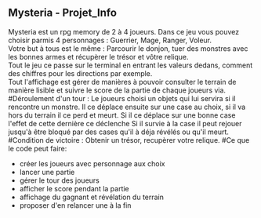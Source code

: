 ## Mysteria - Projet_Info
Mysteria est un rpg memory de 2 à 4 joueurs.
Dans ce jeu vous pouvez choisir parmis 4 personnages : Guerrier, Mage, Ranger, Voleur.  
Votre but à tous est le même : Parcourir le donjon, tuer des monstres avec les bonnes armes et récupèrer le trésor et vôtre relique.  
Tout le jeu ce passe sur le terminal en entrant les valeurs dedans, comment des chiffres pour les directions par exemple.  
Tout l'affichage est gérer de manières à pouvoir consulter le terrain de manière lisible et suivre le score de la partie de chaque joueurs via.  
#Déroulement d'un tour :
  Le joueurs choisi un objets qui lui servira si il rencontre un monstre.
  Il ce déplace ensuite sur une case au choix, si il va hors du terrain il ce perd et meurt.
  Si il ce déplace sur une bonne case l'effet de cette dernière ce déclenche
  Si il survie à la case il peut rejouer jusqu'à être bloqué par des cases qu'il à déja révélés ou qu'il meurt.
#Condition de victoire :
  Obtenir un trésor, recupèrer votre relique. 
#Ce que le code peut faire:
  * créer les joueurs avec personnage aux choix
  * lancer une partie
  * gérer le tour des joueurs
  * afficher le score pendant la partie
  * affichage du gagnant et révélation du terrain
  * proposer d'en relancer une à la fin
  
  

